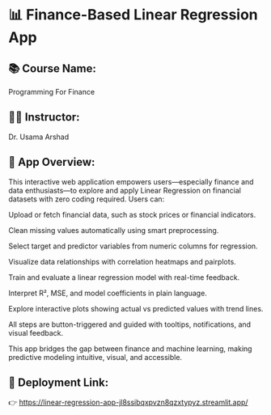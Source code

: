 # 📊 Finance-Based Linear Regression App

## 📚 Course Name:
Programming For Finance

## 👨‍🏫 Instructor:
Dr. Usama Arshad

## 🧾 App Overview:
This interactive web application empowers users—especially finance and data enthusiasts—to explore and apply Linear Regression on financial datasets with zero coding required. Users can:

Upload or fetch financial data, such as stock prices or financial indicators.

Clean missing values automatically using smart preprocessing.

Select target and predictor variables from numeric columns for regression.

Visualize data relationships with correlation heatmaps and pairplots.

Train and evaluate a linear regression model with real-time feedback.

Interpret R², MSE, and model coefficients in plain language.

Explore interactive plots showing actual vs predicted values with trend lines.

All steps are button-triggered and guided with tooltips, notifications, and visual feedback.

This app bridges the gap between finance and machine learning, making predictive modeling intuitive, visual, and accessible.
## 🚀 Deployment Link:
👉 https://linear-regression-app-jl8ssibqxpvzn8qzxtypyz.streamlit.app/

